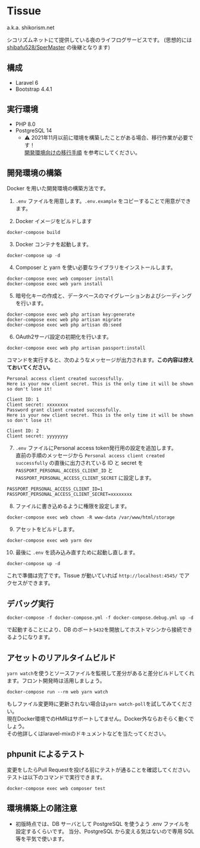 # Tissue

a.k.a. shikorism.net

シコリズムネットにて提供している夜のライフログサービスです。
(思想的には [shibafu528/SperMaster](https://github.com/shibafu528/SperMaster) の後継となります)

## 構成

- Laravel 6
- Bootstrap 4.4.1

## 実行環境

- PHP 8.0
- PostgreSQL 14
  - ⚠️ 2021年11月以前に環境を構築したことがある場合、移行作業が必要です！  
    [開発環境向けの移行手順](https://github.com/shikorism/tissue/issues/752#issuecomment-939257394) を参考にしてください。

## 開発環境の構築

Docker を用いた開発環境の構築方法です。

1. `.env` ファイルを用意します。`.env.example` をコピーすることで用意ができます。

2. Docker イメージをビルドします

```
docker-compose build
```

3. Docker コンテナを起動します。

```
docker-compose up -d
```

4. Composer と yarn を使い必要なライブラリをインストールします。

```
docker-compose exec web composer install
docker-compose exec web yarn install
```

5. 暗号化キーの作成と、データベースのマイグレーションおよびシーディングを行います。

```
docker-compose exec web php artisan key:generate
docker-compose exec web php artisan migrate
docker-compose exec web php artisan db:seed
```

6. OAuth2サーバ設定の初期化を行います。

```
docker-compose exec web php artisan passport:install
```

コマンドを実行すると、次のようなメッセージが出力されます。**この内容は控えておいてください。**

```
Personal access client created successfully.
Here is your new client secret. This is the only time it will be shown so don't lose it!

Client ID: 1
Client secret: xxxxxxxx
Password grant client created successfully.
Here is your new client secret. This is the only time it will be shown so don't lose it!

Client ID: 2
Client secret: yyyyyyyy
```

7. `.env` ファイルにPersonal access token発行用の設定を追加します。  
   直前の手順のメッセージから `Personal access client created successfully` の直後に出力されている ID と secret を `PASSPORT_PERSONAL_ACCESS_CLIENT_ID` と `PASSPORT_PERSONAL_ACCESS_CLIENT_SECRET` に設定します。

```
PASSPORT_PERSONAL_ACCESS_CLIENT_ID=1
PASSPORT_PERSONAL_ACCESS_CLIENT_SECRET=xxxxxxxx
```

8. ファイルに書き込めるように権限を設定します。

```
docker-compose exec web chown -R www-data /var/www/html/storage
```

9. アセットをビルドします。

```
docker-compose exec web yarn dev
```


10. 最後に `.env` を読み込み直すために起動し直します。

```
docker-compose up -d
```

これで準備は完了です。Tissue が動いていれば `http://localhost:4545/` でアクセスができます。

## デバッグ実行

```
docker-compose -f docker-compose.yml -f docker-compose.debug.yml up -d
```

で起動することにより、DB のポート`5432`を開放してホストマシンから接続できるようになります。

## アセットのリアルタイムビルド
`yarn watch`を使うとソースファイルを監視して差分があると差分ビルドしてくれます。フロント開発時は活用しましょう。
```
docker-compose run --rm web yarn watch
```

もしファイル変更時に更新されない場合は`yarn watch-poll`を試してみてください。  
現在Docker環境でのHMRはサポートしてません。Docker外ならおそらく動くでしょう。  
その他詳しくはlaravel-mixのドキュメントなどを当たってください。

## phpunit によるテスト

変更をしたらPull Requestを投げる前にテストが通ることを確認してください。  
テストは以下のコマンドで実行できます。

```
docker-compose exec web composer test
```

## 環境構築上の諸注意

- 初版時点では、DB サーバとして PostgreSQL を使うよう .env ファイルを設定するくらいです。
  当分、PostgreSQL から変える気はないので専用 SQL 等を平気で使います。
